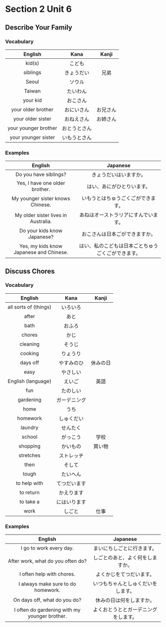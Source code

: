 # Section 2 Unit 6
## Describe Your Family
### Vocabulary
| English | Kana | Kanji |
|:-------:|:----:|:-----:|
| kid(s) | こども | |
| siblings | きょうだい | 兄弟 |
| Seoul | ソウル | |
| Taiwan | たいわん | |
| your kid | おこさん | |
| your older brother | おにいさん | お兄さん |
| your older sister | おねえさん | お姉さん |
| your younger brother | おとうとさん | |
| your younger sister | いもうとさん | |

### Examples
| English | Japanese |
|:-------:|:--------:|
| Do you have siblings? | きょうだいはいますか。 |
| Yes, I have one older brother. | はい、あにがひとりいます。 |
| My younger sister knows Chinese. | いもうとはちゅうごくごができます。 |
| My older sister lives in Australia. | あねはオーストラリアにすんでいます。 |
| Do your kids know Japanese? | おこさんは日本ごができますか。 |
| Yes, my kids know Japanese and Chinese. | はい、私のこどもは日本ごとちゅうごくごができます。 |

## Discuss Chores
### Vocabulary
| English | Kana | Kanji |
|:-------:|:----:|:-----:|
| all sorts of (things) | いろいろ | |
| after | あと | |
| bath | おふろ | |
| chores | かじ | |
| cleaning | そうじ | |
| cooking | りょうり | |
| days off | やすみのひ | 休みの日 |
| easy | やさしい | |
| English (language) | えいご | 英語 |
| fun | たのしい | |
| gardening | ガーデニング | |
| home | うち | |
| homework | しゅくだい | |
| laundry | せんたく | |
| school | がっこう | 学校 |
| shopping | かいもの | 買い物 |
| stretches | ストレッチ | |
| then | そして | |
| tough | たいへん | |
| to help with | てつだいます | |
| to return | かえります | |
| to take a | にはいります | |
| work | しごと | 仕事 |

### Examples
| English | Japanese |
|:-------:|:--------:|
| I go to work every day. | まいにちしごとに行きます。 |
| After work, what do you often do? | しごとのあと、よく何をしますか。 |
| I often help with chores. | よくかじをてつだいます。 |
| I always make sure to do homework. | いつもちゃんとしゅくだいをします。 |
| On days off, what do you do? | 休みの日は何をしますか。 |
| I often do gardening with my younger brother. | よくおとうととガーデニングをします。 |
